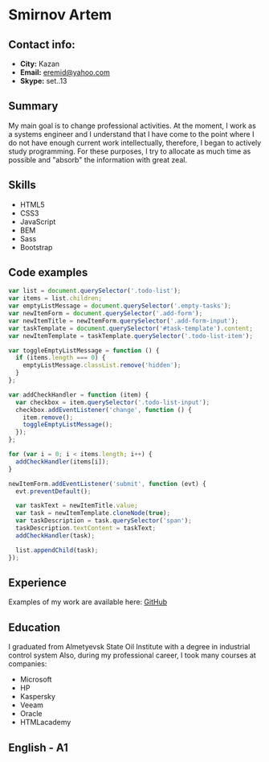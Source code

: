 # Smirnov Artem
## Contact info:
* __City:__ Kazan
* __Email:__ eremid@yahoo.com
* __Skype:__ set..13
## Summary
My main goal is to change professional activities. At the moment, I work as a systems engineer and I understand that I have come to the point where I do not have enough current work intellectually, therefore, I began to actively study programming. For these purposes, I try to allocate as much time as possible and "absorb" the information with great zeal.
## Skills
* HTML5
* CSS3
* JavaScript
* BEM
* Sass
* Bootstrap
## Code examples
```javascript
var list = document.querySelector('.todo-list');
var items = list.children;
var emptyListMessage = document.querySelector('.empty-tasks');
var newItemForm = document.querySelector('.add-form');
var newItemTitle = newItemForm.querySelector('.add-form-input');
var taskTemplate = document.querySelector('#task-template').content;
var newItemTemplate = taskTemplate.querySelector('.todo-list-item');

var toggleEmptyListMessage = function () {
  if (items.length === 0) {
    emptyListMessage.classList.remove('hidden');
  }
};

var addCheckHandler = function (item) {
  var checkbox = item.querySelector('.todo-list-input');
  checkbox.addEventListener('change', function () {
    item.remove();
    toggleEmptyListMessage();
  });
};

for (var i = 0; i < items.length; i++) {
  addCheckHandler(items[i]);
}

newItemForm.addEventListener('submit', function (evt) {
  evt.preventDefault();

  var taskText = newItemTitle.value;
  var task = newItemTemplate.cloneNode(true);
  var taskDescription = task.querySelector('span');
  taskDescription.textContent = taskText;
  addCheckHandler(task);

  list.appendChild(task);
});
```
## Experience
Examples of my work are available here: [GitHub](https://github.com/Eremor?tab=repositories)
## Education
I graduated from Almetyevsk State Oil Institute with a degree in industrial control system
Also, during my professional career, I took many courses at companies:
* Microsoft
* HP
* Kaspersky
* Veeam
* Oracle
* HTMLacademy
## English - A1
